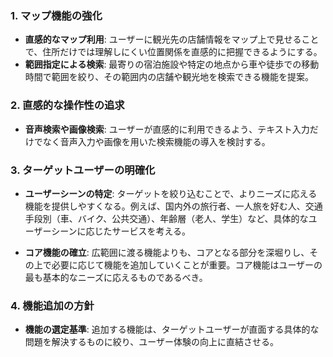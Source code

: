 ### 1. マップ機能の強化
- **直感的なマップ利用**:
  ユーザーに観光先の店舗情報をマップ上で見せることで、住所だけでは理解しにくい位置関係を直感的に把握できるようにする。
- **範囲指定による検索**:
  最寄りの宿泊施設や特定の地点から車や徒歩での移動時間で範囲を絞り、その範囲内の店舗や観光地を検索できる機能を提案。

### 2. 直感的な操作性の追求
- **音声検索や画像検索**:
  ユーザーが直感的に利用できるよう、テキスト入力だけでなく音声入力や画像を用いた検索機能の導入を検討する。

### 3. ターゲットユーザーの明確化
- **ユーザーシーンの特定**:
  ターゲットを絞り込むことで、よりニーズに応える機能を提供しやすくなる。例えば、国内外の旅行者、一人旅を好む人、交通手段別（車、バイク、公共交通）、年齢層（老人、学生）など、具体的なユーザーシーンに応じたサービスを考える。
  
- **コア機能の確立**:
  広範囲に渡る機能よりも、コアとなる部分を深堀りし、その上で必要に応じて機能を追加していくことが重要。コア機能はユーザーの最も基本的なニーズに応えるものであるべき。

### 4. 機能追加の方針
- **機能の選定基準**:
  追加する機能は、ターゲットユーザーが直面する具体的な問題を解決するものに絞り、ユーザー体験の向上に直結させる。